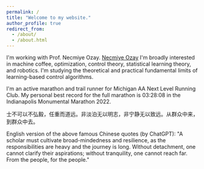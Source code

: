```yaml
---
permalink: /
title: "Welcome to my website."
author_profile: true
redirect_from: 
  - /about/
  - /about.html
---
```


I'm working with Prof. Necmiye Ozay. <a href="[https://www.example.com](https://web.eecs.umich.edu/~necmiye/)" target="_blank">Necmiye Ozay</a> I'm broadly interested in machine coffee, optimization, control theory, statistical learning theory, and robotics. I'm studying the theoretical and practical fundamental limits of learning-based control algorithms.  

I'm an active marathon and trail runner for Michigan AA Next Level Running Club. My personal best record for the full marathon is 03:28:08 in the Indianapolis Monumental Marathon 2022.

士不可以不弘毅，任重而道远。非淡泊无以明志，非宁静无以致远。从群众中来，到群众中去。

English version of the above famous Chinese quotes (by ChatGPT): "A scholar must cultivate broad-mindedness and resilience, as the responsibilities are heavy and the journey is long. Without detachment, one cannot clarify their aspirations; without tranquility, one cannot reach far. From the people, for the people."


